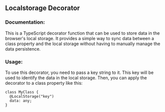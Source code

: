 ## Localstorage Decorator

### Documentation:

This is a TypeScript decorator function that can be used to store data in the browser's local storage. It provides a simple way to sync data between a class property and the local storage without having to manually manage the data persistence.

### Usage:

To use this decorator, you need to pass a key string to it. This key will be used to identify the data in the local storage. Then, you can apply the decorator to a class property like this:

```
class MyClass {
  @LocalStorage("key")
  data: any;
}
```
